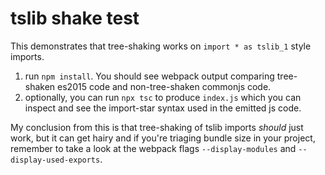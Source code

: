 # tslib shake test

This demonstrates that tree-shaking works on `import * as tslib_1` style imports.

1. run `npm install`. You should see webpack output comparing tree-shaken es2015 code and non-tree-shaken commonjs code.
2. optionally, you can run `npx tsc` to produce `index.js` which you can inspect and see the import-star syntax used in the emitted js code.

My conclusion from this is that tree-shaking of tslib imports *should* just work, but it can get hairy and if you're triaging bundle size in your project, remember to take a look at the webpack flags `--display-modules` and `--display-used-exports`.
